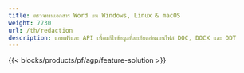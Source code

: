 ```yaml
---
title: ตรวจทานเอกสาร Word บน Windows, Linux & macOS 
weight: 7730
url: /th/redaction
description: แอพฟรีและ API เพื่อแก้ไขข้อมูลที่ละเอียดอ่อนบนไฟล์ DOC, DOCX และ ODT
---
```


{{< blocks/products/pf/agp/feature-solution >}} 

